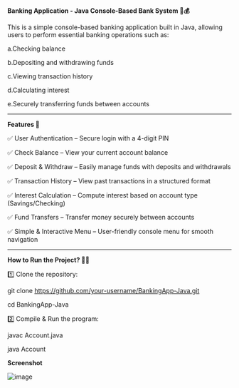 ****Banking Application - Java Console-Based Bank System 🏦💰****

This is a simple console-based banking application built in Java, allowing users to perform essential banking operations such as:

a.Checking balance

b.Depositing and withdrawing funds

c.Viewing transaction history

d.Calculating interest

e.Securely transferring funds between accounts

-------------------------------------------------------------------------------------------------------------------------------------------------------------------------------------------------------------------

**Features 🚀**

✅ User Authentication – Secure login with a 4-digit PIN

✅ Check Balance – View your current account balance

✅ Deposit & Withdraw – Easily manage funds with deposits and withdrawals

✅ Transaction History – View past transactions in a structured format

✅ Interest Calculation – Compute interest based on account type (Savings/Checking)

✅ Fund Transfers – Transfer money securely between accounts

✅ Simple & Interactive Menu – User-friendly console menu for smooth navigation

-------------------------------------------------------------------------------------------------------------------------------------------------------------------------------------------------------------------
**How to Run the Project? 🏃‍♂️**

1️⃣ Clone the repository:

  git clone https://github.com/your-username/BankingApp-Java.git
  
  cd BankingApp-Java
  
2️⃣ Compile & Run the program:

  javac Account.java
  
  java Account

**Screenshot**

![image](https://github.com/user-attachments/assets/b75750a0-bdd0-4a9c-8157-50fca9fa4955)






